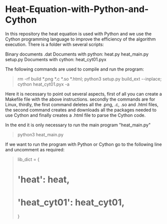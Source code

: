# Heat-Equation-with-Python-and-Cython

In this repository the heat equation is used with Python and we use the Cython programming language to improve the efficiency of the algorithm execution.  There is a folder with several scripts:

Binary documents .dat
Documents with python: heat.py heat_main.py setup.py
Documents with cython: heat_cyt01.pyx

The following commands are used to compile and run the program:

> rm -rf build *.png *.c *.so *.html; python3 setup.py build_ext --inplace; cython heat_cyt01.pyx -a

Here it is necessary to point out several aspects, first of all you can create a Makefile file with the above instructions. secondly the commands are for Linux, thirdly, the first command deletes all the .png, .c, .so and .html files, the second command creates and downloads all the packages needed to use Cython and finally creates a .html file to parse the Cython code.

In the end it is only necessary to run the main program "heat_main.py"

> python3 heat_main.py

If we want to run the program with Python or Cython go to the following line and uncomment as required:

> lib_dict = {
> #  'heat': heat,
> #  'heat_cyt01': heat_cyt01,
> }
